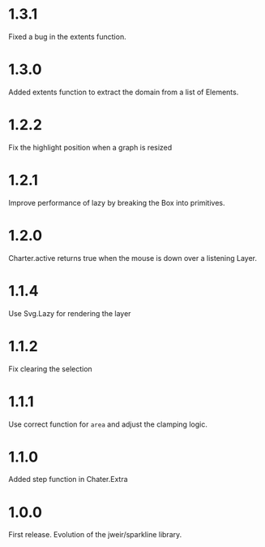 # 1.3.1

Fixed a bug in the extents function.

# 1.3.0

Added extents function to extract the domain from a list of Elements.

# 1.2.2

Fix the highlight position when a graph is resized

# 1.2.1

Improve performance of lazy by breaking the Box into primitives.

# 1.2.0

Charter.active returns true when the mouse is down over a listening Layer.

# 1.1.4

Use Svg.Lazy for rendering the layer

# 1.1.2

Fix clearing the selection

# 1.1.1

Use correct function for `area` and adjust the clamping logic.

# 1.1.0

Added step function in Chater.Extra

# 1.0.0

First release. Evolution of the jweir/sparkline library.

